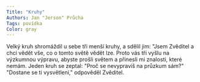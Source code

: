 ```yaml
---
Title: "Kruhy"
Authors: Jan "Jerson" Průcha
Tags: povídka
Color: gray
---
```

Velký kruh shromáždil u sebe tři menší kruhy, a sdělil jim:
"Jsem Zvěditel a chci vědět vše, co o tomto světě vědět lze. Proto vás tři vyšlu na výzkumnou výpravu, abyste prošli světem a přinesli mi znalosti, které nemám. Jeden kruh se zeptal: "Proč se nevypravíš na průzkum sám?"
"Dostane se ti vysvětlení," odpověděl Zvěditel.
